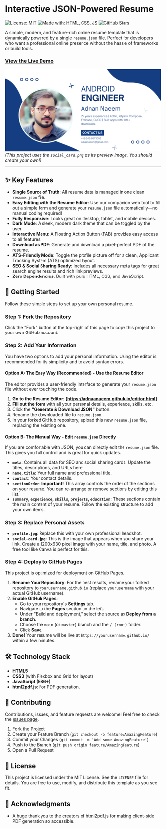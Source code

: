 # Interactive JSON-Powered Resume

[![License: MIT](https://img.shields.io/badge/License-MIT-blue.svg)](https://opensource.org/licenses/MIT)
[![Made with: HTML, CSS, JS](https://img.shields.io/badge/Made%20with-HTML%2C%20CSS%2C%20JS-orange.svg)](https://developer.mozilla.org/)
[![GitHub Stars](https://img.shields.io/github/stars/adnaanaeem/adnaanaeem.github.io?style=social)](https://github.com/adnaanaeem/adnaanaeem.github.io/stargazers)

A simple, modern, and feature-rich online resume template that is dynamically powered by a single `resume.json` file. Perfect for developers who want a professional online presence without the hassle of frameworks or build tools.

### [View the Live Demo](https://adnaanaeem.github.io/)

![Live Resume Screenshot](social_card.png)
*(This project uses the `social_card.png` as its preview image. You should create your own!)*

---
## ✨ Key Features

*   **Single Source of Truth**: All resume data is managed in one clean `resume.json` file.
*   **Easy Editing with the Resume Editor**: Use our companion web tool to fill out a simple form and generate your `resume.json` file automatically—no manual coding required!
*   **Fully Responsive**: Looks great on desktop, tablet, and mobile devices.
*   **Dark Mode**: A sleek, modern dark theme that can be toggled by the user.
*   **Interactive Menu**: A Floating Action Button (FAB) provides easy access to all features.
*   **Download as PDF**: Generate and download a pixel-perfect PDF of the resume.
*   **ATS-Friendly Mode**: Toggle the profile picture off for a clean, Applicant Tracking System (ATS) optimized layout.
*   **SEO & Social Sharing Ready**: Includes all necessary meta tags for great search engine results and rich link previews.
*   **Zero Dependencies**: Built with pure HTML, CSS, and JavaScript.

## 🚀 Getting Started

Follow these simple steps to set up your own personal resume.

### Step 1: Fork the Repository

Click the "Fork" button at the top-right of this page to copy this project to your own GitHub account.

### Step 2: Add Your Information

You have two options to add your personal information. Using the editor is recommended for its simplicity and to avoid syntax errors.

#### Option A: The Easy Way (Recommended) - Use the Resume Editor

The editor provides a user-friendly interface to generate your `resume.json` file without ever touching the code.

1.  **Go to the Resume Editor**: **[https://adnaanaeem.github.io/editor.html]**
2.  **Fill out the form** with all your personal details, experience, skills, etc.
3.  Click the **"Generate & Download JSON"** button.
4.  Rename the downloaded file to `resume.json`.
5.  In your forked GitHub repository, upload this new `resume.json` file, replacing the existing one.

#### Option B: The Manual Way - Edit `resume.json` Directly

If you are comfortable with JSON, you can directly edit the `resume.json` file. This gives you full control and is great for quick updates.

*   **`meta`**: Contains all data for SEO and social sharing cards. Update the titles, descriptions, and URLs here.
*   **`name`, `title`**: Your full name and professional title.
*   **`contact`**: Your contact details.
*   **`sectionOrder`**: **Important!** This array controls the order of the sections on your resume. You can re-arrange or remove sections by editing this list.
*   **`summary`, `experience`, `skills`, `projects`, `education`**: These sections contain the main content of your resume. Follow the existing structure to add your own items.

### Step 3: Replace Personal Assets

*   **`profile.jpg`**: Replace this with your own professional headshot.
*   **`social-card.jpg`**: This is the image that appears when you share your link. Create a 1200x630 pixel image with your name, title, and photo. A free tool like Canva is perfect for this.

### Step 4: Deploy to GitHub Pages

This project is optimized for deployment on GitHub Pages.

1.  **Rename Your Repository**: For the best results, rename your forked repository to `yourusername.github.io` (replace `yourusername` with your actual GitHub username).
2.  **Enable GitHub Pages**:
    *   Go to your repository's **Settings** tab.
    *   Navigate to the **Pages** section on the left.
    *   Under "Build and deployment," select the source as **Deploy from a branch**.
    *   Choose the `main` (or `master`) branch and the `/ (root)` folder.
    *   Click **Save**.
3.  **Done!** Your resume will be live at `https://yourusername.github.io/` within a few minutes.

## 🛠️ Technology Stack

*   **HTML5**
*   **CSS3** (with Flexbox and Grid for layout)
*   **JavaScript (ES6+)**
*   **html2pdf.js**: For PDF generation.

## 🤝 Contributing

Contributions, issues, and feature requests are welcome! Feel free to check the [issues page](https://github.com/adnaanaeem/adnaanaeem.github.io/issues).

1.  Fork the Project
2.  Create your Feature Branch (`git checkout -b feature/AmazingFeature`)
3.  Commit your Changes (`git commit -m 'Add some AmazingFeature'`)
4.  Push to the Branch (`git push origin feature/AmazingFeature`)
5.  Open a Pull Request

## 📄 License

This project is licensed under the MIT License. See the `LICENSE` file for details. You are free to use, modify, and distribute this template as you see fit.

## 🙏 Acknowledgments

*   A huge thank you to the creators of [html2pdf.js](https://github.com/eKoopmans/html2pdf.js) for making client-side PDF generation so accessible.